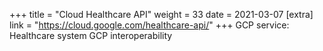 +++
title = "Cloud Healthcare API"
weight = 33
date = 2021-03-07
[extra]
link = "https://cloud.google.com/healthcare-api/"
+++
GCP service: Healthcare system GCP interoperability

